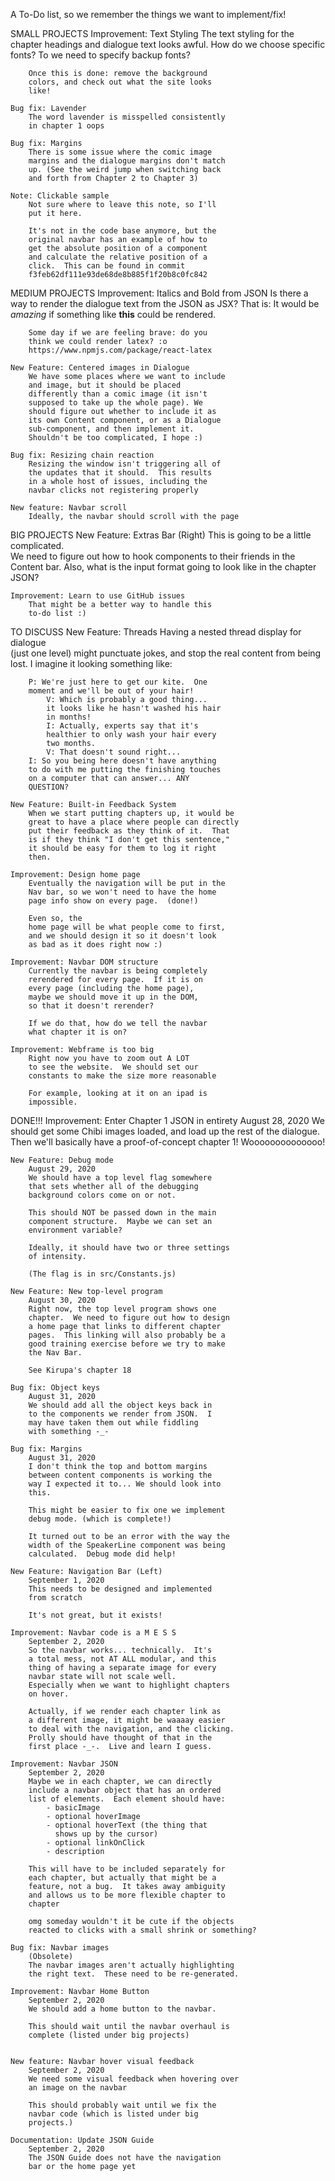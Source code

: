 A To-Do list, so we remember the things we want to 
implement/fix!


SMALL PROJECTS
    Improvement: Text Styling
        The text styling for the chapter headings 
        and dialogue text looks awful.  How do we 
        choose specific fonts? To we need to specify
        backup fonts?

        Once this is done: remove the background
        colors, and check out what the site looks 
        like!

    Bug fix: Lavender
        The word lavender is misspelled consistently
        in chapter 1 oops

    Bug fix: Margins
        There is some issue where the comic image 
        margins and the dialogue margins don't match
        up. (See the weird jump when switching back
        and forth from Chapter 2 to Chapter 3)

    Note: Clickable sample
        Not sure where to leave this note, so I'll 
        put it here. 

        It's not in the code base anymore, but the 
        original navbar has an example of how to 
        get the absolute position of a component
        and calculate the relative position of a 
        click.  This can be found in commit 
        f3feb62df111e93de68de8b885f1f20b8c0fc842


MEDIUM PROJECTS 
    Improvement: Italics and Bold from JSON
        Is there a way to render the dialogue text 
        from the JSON as JSX? That is:
        It would be <i>amazing</i> if something 
        like <b>this</b> could be rendered.

        Some day if we are feeling brave: do you 
        think we could render latex? :o
        https://www.npmjs.com/package/react-latex

    New Feature: Centered images in Dialogue
        We have some places where we want to include
        and image, but it should be placed 
        differently than a comic image (it isn't 
        supposed to take up the whole page). We 
        should figure out whether to include it as 
        its own Content component, or as a Dialogue
        sub-component, and then implement it.  
        Shouldn't be too complicated, I hope :)

    Bug fix: Resizing chain reaction
        Resizing the window isn't triggering all of 
        the updates that it should.  This results 
        in a whole host of issues, including the 
        navbar clicks not registering properly

    New feature: Navbar scroll
        Ideally, the navbar should scroll with the page


BIG PROJECTS
    New Feature: Extras Bar (Right)
        This is going to be a little complicated.  
        We need to figure out how to hook components
        to their friends in the Content bar.  Also, 
        what is the input format going to look like 
        in the chapter JSON?

    Improvement: Learn to use GitHub issues
        That might be a better way to handle this 
        to-do list :)

TO DISCUSS
    New Feature: Threads
        Having a nested thread display for dialogue  
        (just one level) might punctuate jokes, and 
        stop the real content from being lost.  I 
        imagine it looking something like: 

        P: We're just here to get our kite.  One
        moment and we'll be out of your hair!
            V: Which is probably a good thing...
            it looks like he hasn't washed his hair
            in months!
            I: Actually, experts say that it's 
            healthier to only wash your hair every
            two months.
            V: That doesn't sound right...
        I: So you being here doesn't have anything
        to do with me putting the finishing touches 
        on a computer that can answer... ANY 
        QUESTION?

    New Feature: Built-in Feedback System
        When we start putting chapters up, it would be
        great to have a place where people can directly
        put their feedback as they think of it.  That 
        is if they think "I don't get this sentence,"
        it should be easy for them to log it right 
        then.

    Improvement: Design home page
        Eventually the navigation will be put in the 
        Nav bar, so we won't need to have the home
        page info show on every page.  (done!)
        
        Even so, the 
        home page will be what people come to first,
        and we should design it so it doesn't look
        as bad as it does right now :) 

    Improvement: Navbar DOM structure
        Currently the navbar is being completely 
        rerendered for every page.  If it is on 
        every page (including the home page), 
        maybe we should move it up in the DOM, 
        so that it doesn't rerender?

        If we do that, how do we tell the navbar 
        what chapter it is on?

    Improvement: Webframe is too big
        Right now you have to zoom out A LOT 
        to see the website.  We should set our 
        constants to make the size more reasonable

        For example, looking at it on an ipad is 
        impossible.


DONE!!!
    Improvement: Enter Chapter 1 JSON in entirety
        August 28, 2020
        We should get some Chibi images loaded, and
        load up the rest of the dialogue.  Then we'll
        basically have a proof-of-concept chapter 1!
        Woooooooooooooo!

    New Feature: Debug mode
        August 29, 2020
        We should have a top level flag somewhere 
        that sets whether all of the debugging 
        background colors come on or not.  
        
        This should NOT be passed down in the main 
        component structure.  Maybe we can set an 
        environment variable?

        Ideally, it should have two or three settings
        of intensity.

        (The flag is in src/Constants.js)

    New Feature: New top-level program
        August 30, 2020
        Right now, the top level program shows one 
        chapter.  We need to figure out how to design
        a home page that links to different chapter 
        pages.  This linking will also probably be a 
        good training exercise before we try to make 
        the Nav Bar. 

        See Kirupa's chapter 18

    Bug fix: Object keys
        August 31, 2020
        We should add all the object keys back in
        to the components we render from JSON.  I 
        may have taken them out while fiddling 
        with something -_-

    Bug fix: Margins
        August 31, 2020
        I don't think the top and bottom margins 
        between content components is working the
        way I expected it to... We should look into 
        this.

        This might be easier to fix one we implement 
        debug mode. (which is complete!)

        It turned out to be an error with the way the 
        width of the SpeakerLine component was being
        calculated.  Debug mode did help!

    New Feature: Navigation Bar (Left)
        September 1, 2020
        This needs to be designed and implemented
        from scratch

        It's not great, but it exists!

    Improvement: Navbar code is a M E S S
        September 2, 2020
        So the navbar works... technically.  It's 
        a total mess, not AT ALL modular, and this
        thing of having a separate image for every
        navbar state will not scale well.  
        Especially when we want to highlight chapters
        on hover. 

        Actually, if we render each chapter link as 
        a different image, it might be waaaay easier
        to deal with the navigation, and the clicking.
        Prolly should have thought of that in the 
        first place -_-.  Live and learn I guess.

    Improvement: Navbar JSON
        September 2, 2020
        Maybe we in each chapter, we can directly 
        include a navbar object that has an ordered 
        list of elements.  Each element should have:
            - basicImage
            - optional hoverImage
            - optional hoverText (the thing that 
              shows up by the cursor)
            - optional linkOnClick
            - description

        This will have to be included separately for 
        each chapter, but actually that might be a 
        feature, not a bug.  It takes away ambiguity
        and allows us to be more flexible chapter to
        chapter

        omg someday wouldn't it be cute if the objects
        reacted to clicks with a small shrink or something?

    Bug fix: Navbar images
        (Obsolete)
        The navbar images aren't actually highlighting
        the right text.  These need to be re-generated.

    Improvement: Navbar Home Button
        September 2, 2020
        We should add a home button to the navbar.

        This should wait until the navbar overhaul is
        complete (listed under big projects)

    
    New feature: Navbar hover visual feedback
        September 2, 2020
        We need some visual feedback when hovering over 
        an image on the navbar
        
        This should probably wait until we fix the 
        navbar code (which is listed under big 
        projects.)

    Documentation: Update JSON Guide
        September 2, 2020
        The JSON Guide does not have the navigation
        bar or the home page yet

